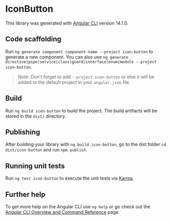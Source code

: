 # IconButton

This library was generated with [Angular CLI](https://github.com/angular/angular-cli) version 14.1.0.

## Code scaffolding

Run `ng generate component component-name --project icon-button` to generate a new component. You can also use `ng generate directive|pipe|service|class|guard|interface|enum|module --project icon-button`.
> Note: Don't forget to add `--project icon-button` or else it will be added to the default project in your `angular.json` file. 

## Build

Run `ng build icon-button` to build the project. The build artifacts will be stored in the `dist/` directory.

## Publishing

After building your library with `ng build icon-button`, go to the dist folder `cd dist/icon-button` and run `npm publish`.

## Running unit tests

Run `ng test icon-button` to execute the unit tests via [Karma](https://karma-runner.github.io).

## Further help

To get more help on the Angular CLI use `ng help` or go check out the [Angular CLI Overview and Command Reference](https://angular.io/cli) page.
